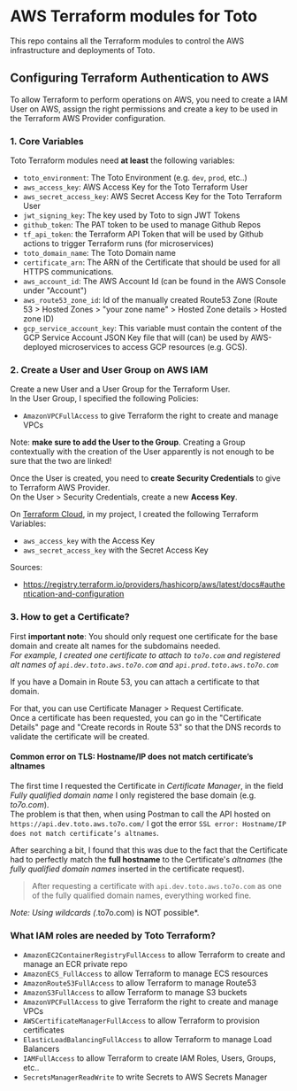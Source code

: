 # AWS Terraform modules for Toto
This repo contains all the Terraform modules to control the AWS infrastructure and deployments of Toto.

## Configuring Terraform Authentication to AWS
To allow Terraform to perform operations on AWS, you need to create a IAM User on AWS, assign the right permissions and create a key to be used in the Terraform AWS Provider configuration. 

### 1. Core Variables
Toto Terraform modules need **at least** the following variables: 
* `toto_environment`: The Toto Environment (e.g. `dev`, `prod`, etc..)
* `aws_access_key`: AWS Access Key for the Toto Terraform User
* `aws_secret_access_key`: AWS Secret Access Key for the Toto Terraform User
* `jwt_signing_key`: The key used by Toto to sign JWT Tokens
* `github_token`: The PAT token to be used to manage Github Repos
* `tf_api_token`: the Terraform API Token that will be used by Github actions to trigger Terraform runs (for microservices)
* `toto_domain_name`: The Toto Domain name
* `certificate_arn`: The ARN of the Certificate that should be used for all HTTPS communications. 
* `aws_account_id`: The AWS Account Id (can be found in the AWS Console under "Account")
* `aws_route53_zone_id`: Id of the manually created Route53 Zone (Route 53 > Hosted Zones > "your zone name" > Hosted Zone details > Hosted zone ID)
* `gcp_service_account_key`: This variable must contain the content of the GCP Service Account JSON Key file that will (can) be used by AWS-deployed microservices to access GCP resources (e.g. GCS). 

### 2. Create a User and User Group on AWS IAM
Create a new User and a User Group for the Terraform User. <br>
In the User Group, I specified the following Policies: 
* `AmazonVPCFullAccess` to give Terraform the right to create and manage VPCs

Note: **make sure to add the User to the Group**. Creating a Group contextually with the creation of the User apparently is not enough to be sure that the two are linked!

Once the User is created, you need to **create Security Credentials** to give to Terraform AWS Provider.<br>
On the User > Security Credentials, create a new **Access Key**.

On [Terraform Cloud](https://app.terraform.io), in my project, I created the following Terraform Variables: 
* `aws_access_key` with the Access Key
* `aws_secret_access_key` with the Secret Access Key

Sources: 
* https://registry.terraform.io/providers/hashicorp/aws/latest/docs#authentication-and-configuration

### 3. How to get a Certificate? 
First **important note**: You should only request one certificate for the base domain and create alt names for the subdomains needed. <br>
*For example, I created one certificate to attach to `to7o.com` and registered alt names of `api.dev.toto.aws.to7o.com` and `api.prod.toto.aws.to7o.com`*

If you have a Domain in Route 53, you can attach a certificate to that domain. 

For that, you can use Certificate Manager > Request Certificate. <br>
Once a certificate has been requested, you can go in the "Certificate Details" page and "Create records in Route 53" so that the DNS records to validate the certificate will be created. <br>

#### Common error on TLS: Hostname/IP does not match certificate’s altnames
The first time I requested the Certificate in *Certificate Manager*, in the field *Fully qualified domain name* I only registered the base domain (e.g. *to7o.com*). <br>
The problem is that then, when using Postman to call the API hosted on `https://api.dev.toto.aws.to7o.com/` I got the error `SSL error: Hostname/IP does not match certificate’s altnames`. <br>

After searching a bit, I found that this was due to the fact that the Certificate had to perfectly match the **full hostname** to the Certificate's *altnames* (the *fully qualified domain names* inserted in the certificate request).

> After requesting a certificate with `api.dev.toto.aws.to7o.com` as one of the fully qualified domain names, everything worked fine. <br>

*Note: Using wildcards (*.to7o.com) is NOT possible*.

### What IAM roles are needed by Toto Terraform?
* `AmazonEC2ContainerRegistryFullAccess` to allow Terraform to create and manage an ECR private repo
* `AmazonECS_FullAccess` to allow Terraform to manage ECS resources
* `AmazonRoute53FullAccess` to allow Terraform to manage Route53 
* `AmazonS3FullAccess` to allow Terraform to manage S3 buckets
* `AmazonVPCFullAccess` to give Terraform the right to create and manage VPCs
* `AWSCertificateManagerFullAccess` to allow Terraform to provision certificates 
* `ElasticLoadBalancingFullAccess` to allow Terraform to manage Load Balancers
* `IAMFullAccess` to allow Terraform to create IAM Roles, Users, Groups, etc..
* `SecretsManagerReadWrite` to write Secrets to AWS Secrets Manager